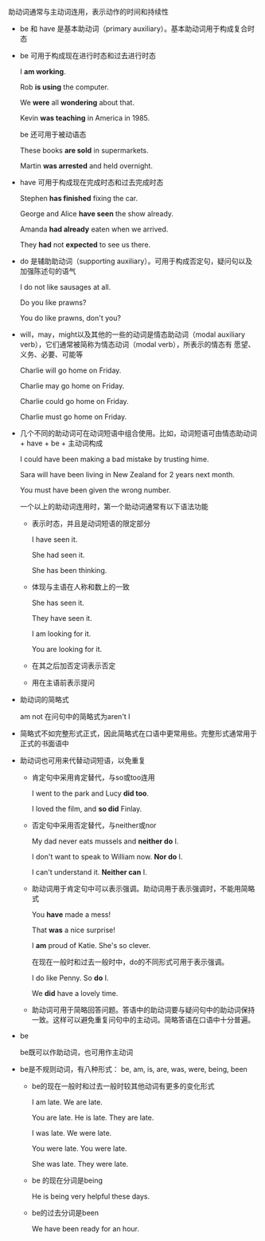 助动词通常与主动词连用，表示动作的时间和持续性

* be 和 have 是基本助动词（primary auxiliary）。基本助动词用于构成复合时态

* be 可用于构成现在进行时态和过去进行时态

  I **am working**.

  Rob **is using** the computer.

  We **were** all **wondering** about that.

  Kevin **was teaching** in America in 1985.

  be 还可用于被动语态

  These books **are sold** in supermarkets.

  Martin **was arrested** and held overnight.

* have 可用于构成现在完成时态和过去完成时态

  Stephen **has finished** fixing the car.

  George and Alice **have seen** the show already.

  Amanda **had already** eaten when we arrived.

  They **had** not **expected** to see us there.

* do 是辅助助动词（supporting auxiliary）。可用于构成否定句，疑问句以及加强陈述句的语气

  I do not like sausages at all.

  Do you like prawns?

  You do like prawns, don't you?

* will，may，might以及其他的一些的动词是情态助动词（modal auxiliary verb），它们通常被简称为情态动词（modal verb），所表示的情态有 愿望、义务、必要、可能等

  Charlie will go home on Friday.

  Charlie may go home on Friday.

  Charlie could go home on Friday.

  Charlie must go home on Friday.

* 几个不同的助动词可在动词短语中组合使用。比如，动词短语可由情态助动词 + have + be + 主动词构成

  I could have been making a bad mistake by trusting hime.

  Sara will have been living in New Zealand for 2 years next month.

  You must have been given the wrong number.

  一个以上的助动词连用时，第一个助动词通常有以下语法功能

  * 表示时态，并且是动词短语的限定部分

    I have seen it.

    She had seen it.

    She has been thinking.

  * 体现与主语在人称和数上的一致

    She has seen it.

    They have seen it.

    I am looking for it.

    You are looking for it.

  * 在其之后加否定词表示否定

  * 用在主语前表示提问
  
* 助动词的简略式

  am not 在问句中的简略式为aren't I

* 简略式不如完整形式正式，因此简略式在口语中更常用些。完整形式通常用于正式的书面语中

* 助动词也可用来代替动词短语，以免重复

  * 肯定句中采用肯定替代，与so或too连用

    I went to the park and Lucy **did too**.

    I loved the film, and **so did** Finlay.

  * 否定句中采用否定替代，与neither或nor

    My dad never eats mussels and **neither do** I.

    I don't want to speak to William now. **Nor do** I.

    I can't understand it. **Neither can** I.
    
  * 助动词用于肯定句中可以表示强调。助动词用于表示强调时，不能用简略式
  
    You **have** made a mess!
  
    That **was** a nice surprise!
  
    I **am** proud of Katie. She's so clever.
  
    在现在一般时和过去一般时中，do的不同形式可用于表示强调。
  
    I do like Penny. So **do** I.
  
    We **did** have a lovely time.
  
  * 助动词可用于简略回答问题。答语中的助动词要与疑问句中的助动词保持一致。这样可以避免重复问句中的主动词。简略答语在口语中十分普遍。
  
* be

  be既可以作助动词，也可用作主动词

* be是不规则动词，有八种形式： be, am, is, are, was, were, being, been

  * be的现在一般时和过去一般时较其他动词有更多的变化形式

    I am late.	We are late.

    You are late.	He is late.	They are late.

    I was late.	We were late.

    You were late.	You were late.

    She was late.	They were late.

  * be 的现在分词是being

    He is being very helpful these days.

  * be的过去分词是been

    We have been ready for an hour.